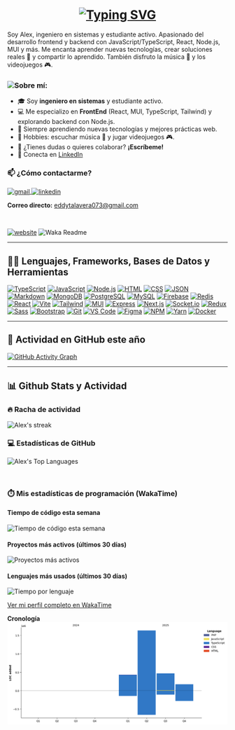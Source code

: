 <h1 align="center">
  <a href="https://git.io/typing-svg">
    <img src="https://readme-typing-svg.demolab.com?font=Fira+Code&size=75&duration=1400&pause=500&color=FF72FF&background=000000EE&center=true&multiline=true&width=1920&height=384&lines=Hola+!;+Soy+Alex+Talavera;+Bienvenido+a+mi+GitHub" alt="Typing SVG" />
  </a>
</h1>

<p>
  Soy Alex, ingeniero en sistemas y estudiante activo. Apasionado del desarrollo frontend y backend con JavaScript/TypeScript, React, Node.js, MUI y más. Me encanta aprender nuevas tecnologías, crear soluciones reales 🚀 y compartir lo aprendido. También disfruto la música 🎵 y los videojuegos 🎮.
</p>

### <img src="https://media.giphy.com/media/VgCDAzcKvsR6OM0uWg/giphy.gif" width="40">Sobre mí:

- 🎓 Soy **ingeniero en sistemas** y estudiante activo.
- 💻 Me especializo en **FrontEnd** (React, MUI, TypeScript, Tailwind) y explorando backend con Node.js.
- 🌱 Siempre aprendiendo nuevas tecnologías y mejores prácticas web.
- 🤔 Hobbies: escuchar música 🎵 y jugar videojuegos 🎮.
- 💬 ¿Tienes dudas o quieres colaborar? **¡Escríbeme!**
- 📝 Conecta en [LinkedIn](https://www.linkedin.com/in/alex-talavera-57a8b12a2/)

<h3 align="left">📫 ¿Cómo contactarme?</h3>
<p align="left">
  <a href="mailto:eddytalavera073@gmail.com" target="blank">
    <img align="center" src="https://img.shields.io/badge/Gmail-red?logo=gmail&logoColor=white" alt="gmail" height="30" width="90" />
  </a>
  <a href="https://www.linkedin.com/in/alex-talavera-57a8b12a2/" target="blank">
    <img align="center" src="https://cdn.jsdelivr.net/gh/devicons/devicon/icons/linkedin/linkedin-original.svg" alt="linkedin" height="30" width="30" />
  </a>
</p>
<p>
  <b>Correo directo:</b> <a href="mailto:eddytalavera073@gmail.com">eddytalavera073@gmail.com</a>
</p>
<br>

[![website](https://img.shields.io/badge/Portafolio-46a2f1.svg?&style=flat-square&logo=Google-Chrome&logoColor=white&link=https://alex200207.github.io/)](https://alex200207.github.io/)
![Waka Readme](https://github.com/Alex200207/Alex200207/workflows/Actualizar%20estad%C3%ADsticas%20WakaTime/badge.svg)

---

<h2>👨‍💻 Lenguajes, Frameworks, Bases de Datos y Herramientas</h2>

<p>
<a href="#"><img alt="TypeScript" src="https://img.shields.io/badge/TypeScript-3178C6?logo=typescript&logoColor=white&style=flat"></a>
<a href="#"><img alt="JavaScript" src="https://img.shields.io/badge/JavaScript-F7DF1E?logo=javascript&logoColor=000&style=flat"></a>
<a href="#"><img alt="Node.js" src="https://img.shields.io/badge/Node.js-339933?logo=node.js&logoColor=white"></a>
<a href="#"><img alt="HTML" src="https://img.shields.io/badge/HTML5-E34F26?logo=html5&logoColor=fff&style=flat"></a>
<a href="#"><img alt="CSS" src="https://img.shields.io/badge/CSS3-1572B6?logo=css3&logoColor=fff&style=flat"></a>
<a href="#"><img alt="JSON" src="https://img.shields.io/badge/JSON-000?logo=json&logoColor=fff&style=flat"></a>
<a href="#"><img alt="Markdown" src="https://img.shields.io/badge/Markdown-000?logo=markdown&logoColor=fff&style=flat"></a>
<a href="#"><img alt="MongoDB" src="https://img.shields.io/badge/MongoDB-47A248?logo=mongodb&logoColor=white"></a>
<a href="#"><img alt="PostgreSQL" src ="https://img.shields.io/badge/PostgreSQL-4169E1?logo=postgresql&logoColor=fff&style=flat"></a>
<a href="#"><img alt="MySQL" src="https://img.shields.io/badge/MySQL-4479A1?logo=mysql&logoColor=fff&style=flat"></a>
<a href="#"><img alt="Firebase" src="https://img.shields.io/badge/Firebase-FFCA28?logo=firebase&logoColor=fff"></a>
<a href="#"><img alt="Redis" src="https://img.shields.io/badge/Redis-DC382D?logo=redis&logoColor=fff"></a>
<a href="#"><img alt="React" src="https://img.shields.io/badge/React-61DAFB?logo=react&logoColor=fff&style=flat"></a>
<a href="#"><img alt="Vite" src="https://img.shields.io/badge/Vite-646CFF?logo=vite&logoColor=fff&style=flat"></a>
<a href="#"><img alt="Tailwind" src="https://img.shields.io/badge/Tailwind%20CSS-38B2AC?logo=tailwind-css&logoColor=white&style=flat"></a>
<a href="#"><img alt="MUI" src="https://img.shields.io/badge/MUI-007FFF?logo=mui&logoColor=white&style=flat"></a>
<a href="#"><img alt="Express" src="https://img.shields.io/badge/Express.js-404D59?logo=express&logoColor=white"></a>
<a href="#"><img alt="Next.js" src="https://img.shields.io/badge/Next.js-000?logo=next.js&logoColor=white"></a>
<a href="#"><img alt="Socket.io" src="https://img.shields.io/badge/Socket.io-010101?logo=socket.io&logoColor=white"></a>
<a href="#"><img alt="Redux" src="https://img.shields.io/badge/Redux-593D88?logo=redux&logoColor=white"></a>
<a href="#"><img alt="Sass" src="https://img.shields.io/badge/Sass-CC6699?logo=sass&logoColor=fff"></a>
<a href="#"><img alt="Bootstrap" src="https://img.shields.io/badge/Bootstrap-7952B3?logo=bootstrap&logoColor=fff"></a>
<a href="#"><img alt="Git" src="https://img.shields.io/badge/Git-F05033.svg?logo=git&logoColor=white"></a>
<a href="#"><img alt="VS Code" src="https://img.shields.io/badge/VS%20Code-0078d7.svg?logo=visual-studio-code&logoColor=white"></a>
<a href="#"><img alt="Figma" src="https://img.shields.io/badge/Figma-000?logo=figma&logoColor=white"></a>
<a href="#"><img alt="NPM" src="https://img.shields.io/badge/NPM-CB3837?logo=npm"></a>
<a href="#"><img alt="Yarn" src="https://img.shields.io/badge/Yarn-2C8EBB?logo=yarn"></a>
<a href="#"><img alt="Docker" src="https://img.shields.io/badge/Docker-2496ED?logo=docker&logoColor=white"></a>
</p>

---

## 📆 Actividad en GitHub este año

[![GitHub Activity Graph](https://github-contribution-graph.vercel.app/api?username=Alex200207&theme=github-compact)](https://github.com/Alex200207)

---

<h2>📊 Github Stats y Actividad</h2>

<h3>🔥 Racha de actividad</h3>
<p>
<img alt="Alex's streak" src="https://github-readme-streak-stats.herokuapp.com/?user=Alex200207&theme=radical&hide_border=true&background=000000EE" />
</p>

<h3>💻 Estadísticas de GitHub</h3>
<p>
<img alt="Alex's Top Languages" src="https://github-readme-stats.vercel.app/api/top-langs/?username=Alex200207&langs_count=8&layout=compact&theme=radical&hide_border=true&bg_color=000000EE&title_color=FF72FF&icon_color=F8D866&cache_seconds=86400" height="192px"/>
</p>
<br/>

<!--START_SECTION:waka-->
### ⏱️ Mis estadísticas de programación (WakaTime)

#### Tiempo de código esta semana
![Tiempo de código esta semana](https://github-readme-stats.vercel.app/api/wakatime?username=Alex200207&range=last_7_days&langs_count=8&layout=compact&theme=radical)

#### Proyectos más activos (últimos 30 días)
![Proyectos más activos](https://github-readme-stats.vercel.app/api/wakatime?username=Alex200207&range=last_30_days&langs_count=5&layout=compact&theme=radical&projects=true)

#### Lenguajes más usados (últimos 30 días)
![Tiempo por lenguaje](https://github-readme-stats.vercel.app/api/wakatime?username=Alex200207&range=last_30_days&langs_count=6&layout=compact&theme=radical&langs=true)

[Ver mi perfil completo en WakaTime](https://wakatime.com/@Alex200207)
<!--END_SECTION:waka-->

**Cronología**
![Lines of Code chart](https://raw.githubusercontent.com/Alex200207/Alex200207/main/assets/bar_graph.png)




